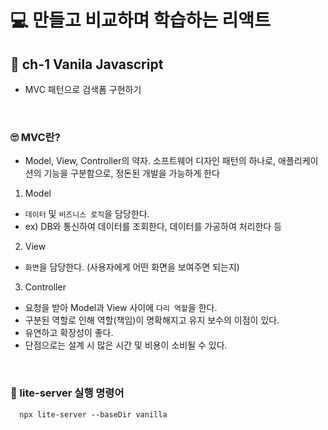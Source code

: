 # 💻 만들고 비교하며 학습하는 리액트
## 📖 ch-1 Vanila Javascript
- MVC 패턴으로 검색폼 구현하기

<br />

### 🙄 MVC란?
- Model, View, Controller의 약자. 소프트웨어 디자인 패턴의 하나로, 애플리케이션의 기능을 구분함으로, 정돈된 개발을 가능하게 한다
1. Model
  - `데이터` 및 `비즈니스 로직`을 담당한다.
  - ex) DB와 통신하여 데이터를 조회한다, 데이터를 가공하여 처리한다 등
2. View
  - `화면`을 담당한다. (사용자에게 어떤 화면을 보여주면 되는지)
3. Controller
  - 요청을 받아 Model과 View 사이에 `다리 역할`을 한다.
- 구분된 역할로 인해 역할(책임)이 명확해지고 유지 보수의 이점이 있다.
- 유연하고 확장성이 좋다.
- 단점으로는 설계 시 많은 시간 및 비용이 소비될 수 있다.

<br />

### 📄 lite-server 실행 명령어
```
  npx lite-server --baseDir vanilla
```

<br />